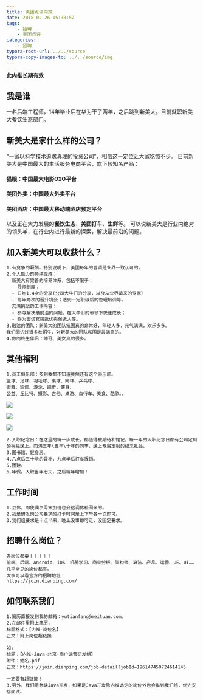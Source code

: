 ```yaml
---
title: 美团点评内推
date: 2018-02-26 15:38:52
tags: 
    - 招聘
    - 美团点评
categories:
    - 招聘
typora-root-url: ../../source
typora-copy-images-to: ../../source/img
---
```

**此内推长期有效**
## 我是谁
一名后端工程师，14年毕业后在华为干了两年，之后跳到新美大。目前就职新美大餐饮生态部门。
## 新美大是家什么样的公司？
"一家以科学技术追求真理的投资公司"，相信这一定位让大家吃惊不少。
目前新美大是中国最大的生活服务电商平台，旗下较知名产品：
#### 猫眼：中国最大电影O2O平台
#### 美团外卖：中国最大外卖平台
#### 美团酒店：中国最大移动端酒店预定平台
以及正在大力发展的**餐饮生态**、**美团打车**、**生鲜**等。
可以说新美大是行业内绝对的领头羊，在行业内进行最新的探索，解决最前沿的问题。

<!-- more -->

## 加入新美大可以收获什么？
	1.有竞争的薪酬。特别说明下，美团每年的普调是业界一致认可的。
	2.个人能力的持续提成：
	  新美大有完善的培养体系，包括不限于：
	  - 导师制度；
	  - 日均1.4次的分享(公司大牛们的分享，以及从业界请来的专家）
	  - 每年两次的晋升机会；达到一定职级后的管理培训等。
	  充满挑战的工作内容：
	  - 参与解决最前沿的问题，在大牛们的带领下快速成长；
	  - 作为面试官筛选优秀候选人等。
	3.融洽的团队：新美大的团队氛围真的非常好，年轻人多，元气满满，欢乐多多。
	我们回访过很多校招生，对新美大的团队氛围是最满意的。
	4.你的终生伴侣：帅哥、美女真的很多。

## 其他福利
    1.员工俱乐部：多到我都不知道竟然还有这个俱乐部。
    篮球、足球、羽毛球、桌球、网球、乒乓球、
    街舞、瑜伽、游泳、跑步、健身、
    公益、丘比特、摄影、吉他、桌游、自行车、美食、酷歌。。

![](/img/15196314938824.jpg)

![](/img/15196316813074.jpg)

![](/img/15196324202637.jpg)



    2.入职纪念日：在这里的每一步成长，都值得被期待和铭记，每一年的入职纪念日都有公司定制的祝福送上。而满三年\五年\十年的同事，送上专属定制的纪念礼品。
    3.图书馆、健身房。
    4.八点后三十块的餐补，九点半后打车报销。
    5.团建。
    6.年假。入职当年七天，之后每年增加！

## 工作时间
	1.双休，即使偶尔周末加班也会给调休补回来的。
	2.我是研发岗公司要求的打卡时间是上下午各一次即可。
	3.我们组要求是十点半来，晚上没事即可走，没固定要求。
## 招聘什么岗位？
	各岗位都要！！！！！
	前端、后端、Android、iOS、机器学习、商业分析、架构师、算法、产品、运营、UE、UI……几乎常见的岗位都有。
	大家可以看官方的招聘地址：
	https://join.dianping.com/
## 如何联系我们
    1.简历直接发到我的邮箱：yutianfang@meituan.com。
    2.在邮件里附上简历，
    标题格式：【内推-岗位名】
    正文：附上岗位超链接
    
    如:
    标题：【内推-Java-北京-商户运营研发组】
    附件：姓名.pdf 
    正文：https://join.dianping.com/job-detail?jobId=196147450724614145
    
    一定要有超链接！
    3.另外，我们组急缺Java开发，如果是Java开发除内推选定的岗位外也会推到我们组，优先安排面试。

